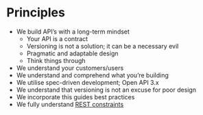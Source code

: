 # Principles

- We build API’s with a long-term mindset
  - Your API is a contract
  - Versioning is not a solution; it can be a necessary evil
  - Pragmatic and adaptable design
  - Think things through
- We understand your customers/users
- We understand and comprehend what you’re building
- We utilise spec-driven development; Open API 3.x
- We understand that versioning is not an excuse for poor design
- We incorporate this guides best practices
- We fully understand [REST constraints](reference/RestConstraints.md)
